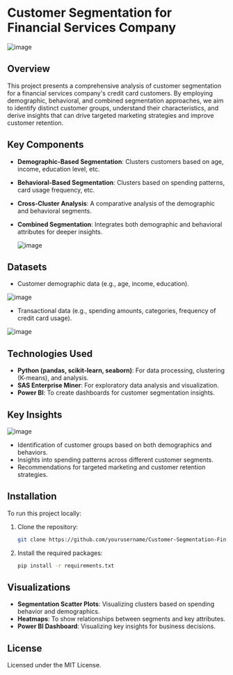 
# Customer Segmentation for Financial Services Company
![image](https://github.com/user-attachments/assets/d280e332-ff08-410a-9200-2a7cb9a3cddd)

## Overview
This project presents a comprehensive analysis of customer segmentation for a financial services company's credit card customers. By employing demographic, behavioral, and combined segmentation approaches, we aim to identify distinct customer groups, understand their characteristics, and derive insights that can drive targeted marketing strategies and improve customer retention.



## Key Components
- **Demographic-Based Segmentation**: Clusters customers based on age, income, education level, etc.
- **Behavioral-Based Segmentation**: Clusters based on spending patterns, card usage frequency, etc.
- **Cross-Cluster Analysis**: A comparative analysis of the demographic and behavioral segments.
- **Combined Segmentation**: Integrates both demographic and behavioral attributes for deeper insights.

  ![image](https://github.com/user-attachments/assets/4d8ba679-dd04-41e2-8792-c4a520d785c8)


## Datasets
- Customer demographic data (e.g., age, income, education).

![image](https://github.com/user-attachments/assets/4fc99809-0b11-4f2f-a4e2-301b68974e21)

- Transactional data (e.g., spending amounts, categories, frequency of credit card usage).

![image](https://github.com/user-attachments/assets/3d5d136e-0b03-4cae-84a8-a2b7c17b8699)





## Technologies Used
- **Python (pandas, scikit-learn, seaborn)**: For data processing, clustering (K-means), and analysis.
- **SAS Enterprise Miner**: For exploratory data analysis and visualization.
- **Power BI**: To create dashboards for customer segmentation insights.

## Key Insights
![image](https://github.com/user-attachments/assets/66873e87-f01a-4e0b-bbfa-4fa40b8a8b7d)

- Identification of customer groups based on both demographics and behaviors.
- Insights into spending patterns across different customer segments.
- Recommendations for targeted marketing and customer retention strategies.

## Installation
To run this project locally:
1. Clone the repository:
    ```bash
    git clone https://github.com/yourusername/Customer-Segmentation-Financial-Services.git
    ```
2. Install the required packages:
    ```bash
    pip install -r requirements.txt
    ```

## Visualizations
- **Segmentation Scatter Plots**: Visualizing clusters based on spending behavior and demographics.
- **Heatmaps**: To show relationships between segments and key attributes.
- **Power BI Dashboard**: Visualizing key insights for business decisions.

## License
Licensed under the MIT License.

